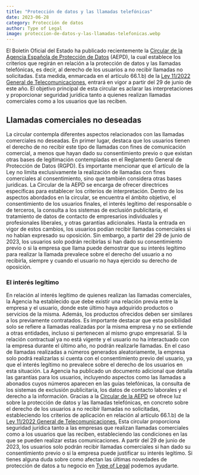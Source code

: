 ```yaml
---
title: "Protección de datos y las llamadas telefónicas"
date: 2023-06-28
category: Protección de datos
author: Type of Legal
image: proteccion-de-datos-y-las-llamadas-telefonicas.webp
---
```


El Boletín Oficial del Estado ha publicado recientemente la [Circular de la Agencia Española de Protección de Datos](https://www.boe.es/boe/dias/2023/06/28/pdfs/BOE-A-2023-15071.pdf) (AEPD), la cual establece los criterios que regirán en relación a la protección de datos y las llamadas telefónicas, es decir, al derecho de los usuarios a no recibir llamadas no solicitadas. Esta medida, enmarcada en el artículo 66.1.b) de la [Ley 11/2022 General de Telecomunicaciones](https://www.boe.es/buscar/doc.php?id=BOE-A-2022-10757), entrará en vigor a partir del 29 de junio de este año. El objetivo principal de esta circular es aclarar las interpretaciones y proporcionar seguridad jurídica tanto a quienes realizan llamadas comerciales como a los usuarios que las reciben.

**Llamadas comerciales no deseadas**
------------------------------------

La circular contempla diferentes aspectos relacionados con las llamadas comerciales no deseadas. En primer lugar, destaca que los usuarios tienen el derecho de no recibir este tipo de llamadas con fines de comunicación comercial, a menos que hayan dado su consentimiento previo o que existan otras bases de legitimación contempladas en el Reglamento General de Protección de Datos (RGPD). Es importante mencionar que el artículo de la Ley no limita exclusivamente la realización de llamadas con fines comerciales al consentimiento, sino que también considera otras bases jurídicas. La Circular de la AEPD se encarga de ofrecer directrices específicas para establecer los criterios de interpretación. Dentro de los aspectos abordados en la circular, se encuentra el ámbito objetivo, el consentimiento de los usuarios finales, el interés legítimo del responsable o de terceros, la consulta a los sistemas de exclusión publicitaria, el tratamiento de datos de contacto de empresarios individuales y profesionales liberales, y otras garantías adicionales. Hasta la entrada en vigor de estos cambios, los usuarios podían recibir llamadas comerciales si no habían expresado su oposición. Sin embargo, a partir del 29 de junio de 2023, los usuarios solo podrán recibirlas si han dado su consentimiento previo o si la empresa que llama puede demostrar que su interés legítimo para realizar la llamada prevalece sobre el derecho del usuario a no recibirla, siempre y cuando el usuario no haya ejercido su derecho de oposición.

### El interés legítimo

En relación al interés legítimo de quienes realizan las llamadas comerciales, la Agencia ha establecido que debe existir una relación previa entre la empresa y el usuario, donde este último haya adquirido productos o servicios de la misma. Además, los productos ofrecidos deben ser similares a los previamente contratados. Es importante destacar que esta posibilidad solo se refiere a llamadas realizadas por la misma empresa y no se extiende a otras entidades, incluso si pertenecen al mismo grupo empresarial. Si la relación contractual ya no está vigente y el usuario no ha interactuado con la empresa durante el último año, no podrán realizarle llamadas. En el caso de llamadas realizadas a números generados aleatoriamente, la empresa solo podrá realizarlas si cuenta con el consentimiento previo del usuario, ya que el interés legítimo no prevalece sobre el derecho de los usuarios en esta situación. La Agencia ha publicado un documento adicional que detalla las garantías para los usuarios, incluyendo aspectos como las llamadas a abonados cuyos números aparecen en las guías telefónicas, la consulta de los sistemas de exclusión publicitaria, los datos de contacto laborales y el derecho a la información. Gracias a la [Circular de la AEPD](https://www.boe.es/boe/dias/2023/06/28/pdfs/BOE-A-2023-15071.pdf) se ofrece luz sobre la protección de datos y las llamadas telefónicas, en concreto sobre el derecho de los usuarios a no recibir llamadas no solicitadas, estableciendo los criterios de aplicación en relación al artículo 66.1.b) de la [Ley 11/2022 General de Telecomunicaciones.](https://www.boe.es/buscar/doc.php?id=BOE-A-2022-10757) Esta circular proporciona seguridad jurídica tanto a las empresas que realizan llamadas comerciales como a los usuarios que las reciben, estableciendo las condiciones en las que se pueden realizar estas comunicaciones. A partir del 29 de junio de 2023, los usuarios solo podrán recibir llamadas comerciales si han dado su consentimiento previo o si la empresa puede justificar su interés legítimo. Si tienes alguna duda sobre como afectan las últimas novedades de protección de datos a tu negocio en [Type of Legal](https://typeoflegal.com/contacto/ "Type of Legal") podemos ayudarte.
